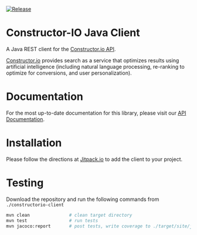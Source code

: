 [![Release](https://jitpack.io/v/Constructor-io/constructorio-java.svg)](https://jitpack.io/#Constructor-io/constructorio-java)

# Constructor-IO Java Client
A Java REST client for the [Constructor.io API](https://docs.constructor.io/rest-api.html?java).

[Constructor.io](http://constructor.io/) provides search as a service that optimizes results using artificial intelligence (including natural language processing, re-ranking to optimize for conversions, and user personalization).

# Documentation
For the most up-to-date documentation for this library, please visit our [API Documentation](https://docs.constructor.io/rest-api.html?java).

# Installation
Please follow the directions at [Jitpack.io](https://jitpack.io/#Constructor-io/constructorio-java) to add the client to your project.

# Testing
Download the repository and run the following commands from `./constructorio-client`

```bash
mvn clean               # clean target directory
mvn test                # run tests
mvn jacoco:report       # post tests, write coverage to ./target/site/jacoco
```
